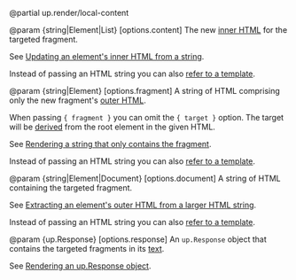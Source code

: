 @partial up.render/local-content

@param {string|Element|List<Node>} [options.content]
  The new [inner HTML](https://developer.mozilla.org/en-US/docs/Web/API/Element/innerHTML)
  for the targeted fragment.

  See [Updating an element's inner HTML from a string](/providing-html#content).

  Instead of passing an HTML string you can also [refer to a template](/templates).

@param {string|Element} [options.fragment]
  A string of HTML comprising only the new fragment's [outer HTML](https://developer.mozilla.org/en-US/docs/Web/API/Element/outerHTML).

  When passing `{ fragment }` you can omit the `{ target }` option.
  The target will be [derived](/target-derivation) from the root element in the given HTML.

  See [Rendering a string that only contains the fragment](/providing-html#fragment).

  Instead of passing an HTML string you can also [refer to a template](/templates).

@param {string|Element|Document} [options.document]
  A string of HTML containing the targeted fragment.

  See [Extracting an element's outer HTML from a larger HTML string](/providing-html#document).

  Instead of passing an HTML string you can also [refer to a template](/templates).

@param {up.Response} [options.response]
  An `up.Response` object that contains the targeted fragments in its [text](/up.Response.prototype.text).

  See [Rendering an up.Response object](/providing-html#response).
